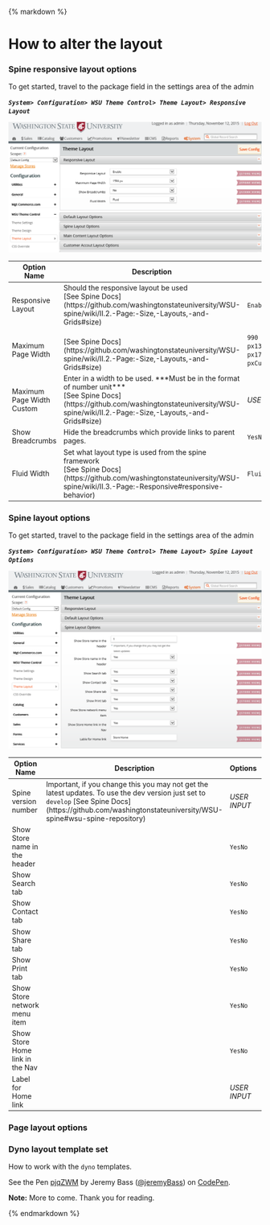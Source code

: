 {% markdown %}
# How to alter the layout

### Spine responsive layout options
To get started, travel to the package field in the settings area of the admin

***`System> Configuration> WSU Theme Control> Theme Layout> Responsive Layout`***


![set responsive settings](site/images/layout-responsive.png)


<table>
	<thead>
		<tr><th>Option Name</th><th>Description</th><th>Options</th><th>Lowest Scope</th></tr>
	</thead>
	<tbody>
		<tr>
			<td>Responsive Layout</td>
			<td>Should the responsive layout be used <br/>[See Spine Docs](https://github.com/washingtonstateuniversity/WSU-spine/wiki/II.2.-Page:-Size,-Layouts,-and-Grids#size)</td>
			<td><code>Enable</code><code>Disable</code></td>
			<td>[STORE VIEW]</td>
		</tr>
		<tr>
			<td>Maximum Page Width </td>
			<td><br/>[See Spine Docs](https://github.com/washingtonstateuniversity/WSU-spine/wiki/II.2.-Page:-Size,-Layouts,-and-Grids#size)</td>
			<td><code>990 px</code><code>1188 px</code><code>1386 px</code><code>1584 px</code><code>1782 px</code><code>1980 px</code><code>Custom width</code></td>
			<td>[STORE VIEW]</td>
		</tr>
		<tr>
			<td>Maximum Page Width Custom</td>
			<td>Enter in a width to be used.  ***Must be in the format of number unit*** <br/>[See Spine Docs](https://github.com/washingtonstateuniversity/WSU-spine/wiki/II.2.-Page:-Size,-Layouts,-and-Grids#size)</td>
			<td><em>USER INPUT</em></td>
			<td>[STORE VIEW]</td>
		</tr>
		<tr>
			<td>Show Breadcrumbs</td>
			<td>Hide the breadcrumbs which provide links to parent pages.</td>
			<td><code>Yes</code><code>No</code></td>
			<td>[STORE VIEW]</td>
		</tr>
		<tr>
			<td>Fluid Width </td>
			<td>Set what layout type is used from the spine framework <br/>[See Spine Docs](https://github.com/washingtonstateuniversity/WSU-spine/wiki/II.3.-Page:-Responsive#responsive-behavior)</td>
			<td><code>Fluid</code><code>Fixed</code><code>Hybrid</code></td>
			<td>[STORE VIEW]</td>
		</tr>
	</tbody>
</table>



### Spine layout options
To get started, travel to the package field in the settings area of the admin

***`System> Configuration> WSU Theme Control> Theme Layout> Spine Layout Options`***

![set responsive settings](site/images/layout-spine-options.png)


<table>
	<thead>
		<tr><th>Option Name</th><th>Description</th><th>Options</th><th>Lowest Scope</th></tr>
	</thead>
	<tbody>
		<tr>
			<td>Spine version number</td>
			<td>Important, if you change this you may not get the latest updates.  To use the dev version just set to <code>develop</code> [See Spine Docs](https://github.com/washingtonstateuniversity/WSU-spine#wsu-spine-repository) </td>
			<td><em>USER INPUT</em></td>
			<td>[STORE VIEW]</td>
		</tr>
		<tr>
			<td>Show Store name in the header</td>
			<td></td>
			<td><code>Yes</code><code>No</code></td>
			<td>[STORE VIEW]</td>
		</tr>
		<tr>
			<td>Show Search tab</td>
			<td></td>
			<td><code>Yes</code><code>No</code></td>
			<td>[STORE VIEW]</td>
		</tr>
		<tr>
			<td>Show Contact tab</td>
			<td></td>
			<td><code>Yes</code><code>No</code></td>
			<td>[STORE VIEW]</td>
		</tr>
		<tr>
			<td>Show Share tab</td>
			<td></td>
			<td><code>Yes</code><code>No</code></td>
			<td>[STORE VIEW]</td>
		</tr>
		<tr>
			<td>Show Print tab</td>
			<td></td>
			<td><code>Yes</code><code>No</code></td>
			<td>[STORE VIEW]</td>
		</tr>
		<tr>
			<td>Show Store network menu item </td>
			<td></td>
			<td><code>Yes</code><code>No</code></td>
			<td>[STORE VIEW]</td>
		</tr>
		<tr>
			<td>Show Store Home link in the Nav </td>
			<td></td>
			<td><code>Yes</code><code>No</code></td>
			<td>[STORE VIEW]</td>
		</tr>
		<tr>
			<td>Label for Home link </td>
			<td></td>
			<td><em>USER INPUT</em></td>
			<td>[STORE VIEW]</td>
		</tr>
	</tbody>
</table>




### Page layout options
### Dyno layout template set

How to work with the `dyno` templates.

<p data-height="377" data-theme-id="0" data-slug-hash="pjqZWM" data-default-tab="result" data-user="jeremyBass" class='codepen'>See the Pen <a href='http://codepen.io/jeremyBass/pen/pjqZWM/'>pjqZWM</a> by Jeremy Bass (<a href='http://codepen.io/jeremyBass'>@jeremyBass</a>) on <a href='http://codepen.io'>CodePen</a>.</p><script async src="//assets.codepen.io/assets/embed/ei.js"></script>



**Note:** More to come. Thank you for reading.


	
{% endmarkdown %}
